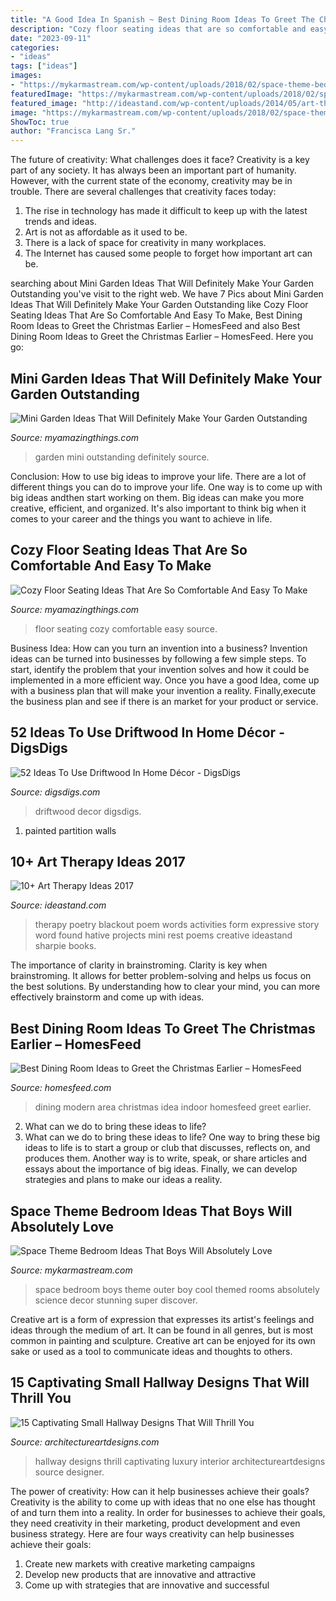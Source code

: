 ```yaml
---
title: "A Good Idea In Spanish ~ Best Dining Room Ideas To Greet The Christmas Earlier – Homesfeed"
description: "Cozy floor seating ideas that are so comfortable and easy to make"
date: "2023-09-11"
categories:
- "ideas"
tags: ["ideas"]
images:
- "https://mykarmastream.com/wp-content/uploads/2018/02/space-theme-bedroom-12-.jpg"
featuredImage: "https://mykarmastream.com/wp-content/uploads/2018/02/space-theme-bedroom-12-.jpg"
featured_image: "http://ideastand.com/wp-content/uploads/2014/05/art-therapy-ideas/4-art-therapy-ideas.jpg"
image: "https://mykarmastream.com/wp-content/uploads/2018/02/space-theme-bedroom-12-.jpg"
ShowToc: true
author: "Francisca Lang Sr."
---
```



The future of creativity: What challenges does it face?
Creativity is a key part of any society. It has always been an important part of humanity. However, with the current state of the economy, creativity may be in trouble. There are several challenges that creativity faces today: 
1) The rise in technology has made it difficult to keep up with the latest trends and ideas. 
2) Art is not as affordable as it used to be. 
3) There is a lack of space for creativity in many workplaces. 
4) The Internet has caused some people to forget how important art can be.

	

		
searching about Mini Garden Ideas That Will Definitely Make Your Garden Outstanding you've visit to the right web. We have 7 Pics about Mini Garden Ideas That Will Definitely Make Your Garden Outstanding like Cozy Floor Seating Ideas That Are So Comfortable And Easy To Make, Best Dining Room Ideas to Greet the Christmas Earlier – HomesFeed and also Best Dining Room Ideas to Greet the Christmas Earlier – HomesFeed. Here you go:
		
    
## Mini Garden Ideas That Will Definitely Make Your Garden Outstanding

<img loading=lazy src="http://myamazingthings.com/wp-content/uploads/2017/06/mini-garden-9.jpg" onerror="this.onerror=null;this.src='https://tse1.mm.bing.net/th?id=OIP.vGIQmFoJ69vVbx-E0vMv1QHaJ4&amp;pid=15.1';" alt="Mini Garden Ideas That Will Definitely Make Your Garden Outstanding">

_Source: myamazingthings.com_

>garden mini outstanding definitely source. 

	

Conclusion: How to use big ideas to improve your life.
There are a lot of different things you can do to improve your life. One way is to come up with big ideas andthen start working on them. Big ideas can make you more creative, efficient, and organized. It's also important to think big when it comes to your career and the things you want to achieve in life.

    
## Cozy Floor Seating Ideas That Are So Comfortable And Easy To Make

<img loading=lazy src="https://myamazingthings.com/wp-content/uploads/2017/08/floor-seating-3.jpeg" onerror="this.onerror=null;this.src='https://tse1.mm.bing.net/th?id=OIP.kjJgQN2t8huqk0emSPggQAHaLG&amp;pid=15.1';" alt="Cozy Floor Seating Ideas That Are So Comfortable And Easy To Make">

_Source: myamazingthings.com_

>floor seating cozy comfortable easy source. 

	

Business Idea: How can you turn an invention into a business?
Invention ideas can be turned into businesses by following a few simple steps. To start, identify the problem that your invention solves and how it could be implemented in a more efficient way. Once you have a good Idea, come up with a business plan that will make your invention a reality. Finally,execute the business plan and see if there is an market for your product or service.

    
## 52 Ideas To Use Driftwood In Home Décor - DigsDigs

<img loading=lazy src="https://www.digsdigs.com/photos/ideas-to-use-driftwood-in-home-decor-35.jpg" onerror="this.onerror=null;this.src='https://tse2.mm.bing.net/th?id=OIP.rIEcS8OP17iq6vXUCIrKkgHaJ4&amp;pid=15.1';" alt="52 Ideas To Use Driftwood In Home Décor - DigsDigs">

_Source: digsdigs.com_

>driftwood decor digsdigs. 

	

1. painted partition walls

    
## 10+ Art Therapy Ideas 2017

<img loading=lazy src="http://ideastand.com/wp-content/uploads/2014/05/art-therapy-ideas/4-art-therapy-ideas.jpg" onerror="this.onerror=null;this.src='https://tse4.mm.bing.net/th?id=OIP.obl4Kuo7395PjNi2XFPH7gHaMH&amp;pid=15.1';" alt="10+ Art Therapy Ideas 2017">

_Source: ideastand.com_

>therapy poetry blackout poem words activities form expressive story word found hative projects mini rest poems creative ideastand sharpie books. 

	

The importance of clarity in brainstroming.
Clarity is key when brainstroming. It allows for better problem-solving and helps us focus on the best solutions. By understanding how to clear your mind, you can more effectively brainstorm and come up with ideas.

    
## Best Dining Room Ideas To Greet The Christmas Earlier – HomesFeed

<img loading=lazy src="https://homesfeed.com/wp-content/uploads/2015/11/gorgeous-modern-dining-room-idea-with-awesome-wall-palette-and-ope-plan-and-orange-and-black-chairs-and-indoor-plant-and-creamy-area-rug.jpg" onerror="this.onerror=null;this.src='https://tse4.mm.bing.net/th?id=OIP.oy6H6OzcbVNNcpzZC6yY-wHaJ4&amp;pid=15.1';" alt="Best Dining Room Ideas to Greet the Christmas Earlier – HomesFeed">

_Source: homesfeed.com_

>dining modern area christmas idea indoor homesfeed greet earlier. 

	

2. What can we do to bring these ideas to life?
2. What can we do to bring these ideas to life? 
One way to bring these big ideas to life is to start a group or club that discusses, reflects on, and produces them. Another way is to write, speak, or share articles and essays about the importance of big ideas. Finally, we can develop strategies and plans to make our ideas a reality.

    
## Space Theme Bedroom Ideas That Boys Will Absolutely Love

<img loading=lazy src="https://mykarmastream.com/wp-content/uploads/2018/02/space-theme-bedroom-12-.jpg" onerror="this.onerror=null;this.src='https://tse4.mm.bing.net/th?id=OIP.KmEL59G6mAukG4hrm4EOYQHaKD&amp;pid=15.1';" alt="Space Theme Bedroom Ideas That Boys Will Absolutely Love">

_Source: mykarmastream.com_

>space bedroom boys theme outer boy cool themed rooms absolutely science decor stunning super discover. 

	

Creative art is a form of expression that expresses its artist's feelings and ideas through the medium of art. It can be found in all genres, but is most common in painting and sculpture. Creative art can be enjoyed for its own sake or used as a tool to communicate ideas and thoughts to others.

    
## 15 Captivating Small Hallway Designs That Will Thrill You

<img loading=lazy src="https://www.architectureartdesigns.com/wp-content/uploads/2017/08/10-24-e1502901626730.jpg" onerror="this.onerror=null;this.src='https://tse2.mm.bing.net/th?id=OIP.zb9BFExzL7pvw2VLghJtyAHaI-&amp;pid=15.1';" alt="15 Captivating Small Hallway Designs That Will Thrill You">

_Source: architectureartdesigns.com_

>hallway designs thrill captivating luxury interior architectureartdesigns source designer. 

	

The power of creativity: How can it help businesses achieve their goals?
Creativity is the ability to come up with ideas that no one else has thought of and turn them into a reality. In order for businesses to achieve their goals, they need creativity in their marketing, product development and even business strategy. Here are four ways creativity can help businesses achieve their goals: 
1. Create new markets with creative marketing campaigns 
2. Develop new products that are innovative and attractive 
3. Come up with strategies that are innovative and successful 

